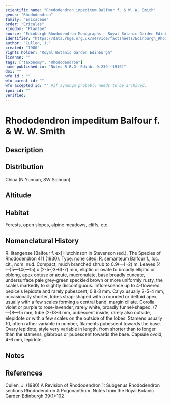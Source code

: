 ```yaml
---
scientific name: "Rhododendron impeditum Balfour f. & W. W. Smith"
genus: "Rhododendron"
family: "Ericaceae"
order: "Ericales"
kingdom: "Plantae"
source: "Edinburgh Rhododendron Monographs – Royal Botanic Garden Edinburgh"
identifier: "https://data.rbge.org.uk/service/factsheets/Edinburgh_Rhododendron_Monographs.xhtml"
author: "Cullen, J."
created: "1980"
rights holder: "Royal Botanic Garden Edinburgh"
license: ""
tags: ["taxonomy", "Rhododendron"]
name published in: "Notes R.B.G. Edinb. 9:239 (1916)"
doi: ""
wfo id : ""
wfo parent id: ""
wfo accepted id: "" #if synonym probably needs to be archived.                      
ipni id: ""
verified:
---
```


                       

# Rhododendron impeditum Balfour f. & W. W. Smith

## Description


## Distribution
China (N Yunnan, SW Sichuan)

## Altitude


## Habitat
Forests, open slopes, alpine meadows, cliffs, etc.

## Nomenclatural History
R. litangense [Balfour f. ex] Hutchinson in Stevenson (ed.), The Species of Rhododendron 411 (1930). Type: none cited. R. semanteum Balfour f., loc. cit., nom. nud. Compact, much branched shrub to 0.9(—I -2) m. Leaves (4—)5—14(—15) x (2-5-)3-6(-7) mm, elliptic or ovate to broadly elliptic or oblong, apex obtuse or acute, mucronulate, base broadly cuneate, undersurface pale grey-green speckled brown or more uniformly rusty, the scales markedly to slightly discontiguous. Inflorescence up to 4-flowered, pedicels lepidote and rarely pubescent, 0.8-3 mm. Calyx usually 2-5-4 mm, occasionally shorter, lobes strap-shaped with a rounded or deltoid apex, usually with a few scales forming a central band, margin ciliate. Corolla violet or purple to rose-lavender, rarely white, broadly funnel-shaped, (7—)8—15 mm, tube (2-)3-6 mm, pubescent inside, rarely also outside, elepidote or with a few scales on the outside of the lobes. Stamens usually 10, often rather variable in number, filaments pubescent towards the base. Ovary lepidote, style very variable in length, from shorter than to longer than the stamens, glabrous or pubescent towards the base. Capsule ovoid, 4-6 mm, lepidote.
                       
## Notes


## References

Cullen, J. (1980) A Revision of Rhododendron 1: Subgenus Rhododendron sections Rhododendron & Pogonanthum. Notes from the Royal Botanic Garden Edinburgh 39(1):102
